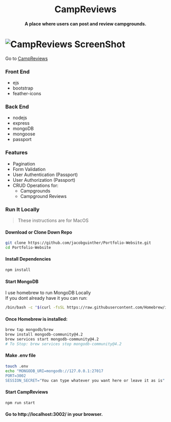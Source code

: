 <h1 align="center">CampReviews</>
<h4 align="center">A place where users can post and review campgrounds</a>.</h4>

# ![CampReviews ScreenShot](./gifs/CampReviewsDemoGif.gif)

Go to [CampReviews](https://jg-camp-reviews.herokuapp.com/campgrounds/page-1)

### Front End
- ejs
- bootstrap
- feather-icons
### Back End
- nodejs
- express
- mongoDB
- mongoose
- passport

### Features
- Pagination
- Form Validation
- User Authentication (Passport)
- User Authorization (Passport)
- CRUD Operations for:
  - Campgrounds
  - Campground Reviews

### Run It Locally
> These instructions are for MacOS

#### Download or Clone Down Repo
```sh
git clone https://github.com/jacobguinther/Portfolio-Website.git
cd Portfolio-Website
```
#### Install Dependencies
```sh
npm install
```
#### Start MongoDB  
I use homebrew to run MongoDB Locally   
If you dont already have it you can run:
```sh
/bin/bash -c "$(curl -fsSL https://raw.githubusercontent.com/Homebrew/install/master/install.sh)"
```
#### Once Homebrew is installed:
```sh
brew tap mongodb/brew
brew install mongodb-community@4.2
brew services start mongodb-community@4.2
# To Stop: brew services stop mongodb-community@4.2
```
#### Make .env file
```sh
touch .env
echo "MONGODB_URI=mongodb://127.0.0.1:27017
PORT=3002
SESSION_SECRET="You can type whatever you want here or leave it as is" >> .env
```
#### Start CampReviews
```sh
npm run start
```
#### Go to http://localhost:3002/ in your browser.
